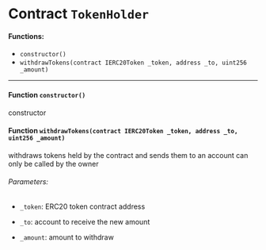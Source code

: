 # Contract `TokenHolder`



#### Functions:
- `constructor()`
- `withdrawTokens(contract IERC20Token _token, address _to, uint256 _amount)`


---

#### Function `constructor()`
constructor
#### Function `withdrawTokens(contract IERC20Token _token, address _to, uint256 _amount)`
withdraws tokens held by the contract and sends them to an account
can only be called by the owner

###### Parameters:
- `_token`:   ERC20 token contract address

- `_to`:      account to receive the new amount

- `_amount`:  amount to withdraw



